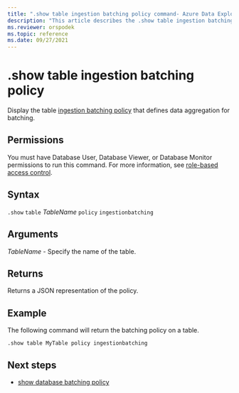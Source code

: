 ```yaml
---
title: ".show table ingestion batching policy command- Azure Data Explorer"
description: "This article describes the .show table ingestion batching policy command in Azure Data Explorer."
ms.reviewer: orspodek
ms.topic: reference
ms.date: 09/27/2021
---
```

# .show table ingestion batching policy

Display the table [ingestion batching policy](batchingpolicy.md) that defines data aggregation for batching.

## Permissions

You must have Database User, Database Viewer, or Database Monitor permissions to run this command. For more information, see [role-based access control](access-control/role-based-access-control.md).

## Syntax

`.show` `table` *TableName* `policy` `ingestionbatching`

## Arguments

*TableName* - Specify the name of the table.

## Returns

Returns a JSON representation of the policy.

## Example

The following command will return the batching policy on a table.

```kusto
.show table MyTable policy ingestionbatching
```

## Next steps

* [show database batching policy](show-database-ingestion-batching-policy.md)
